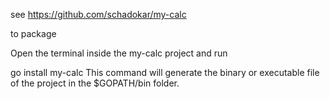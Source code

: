 
see https://github.com/schadokar/my-calc


to package

Open the terminal inside the my-calc project and run

go install my-calc
This command will generate the binary or executable file of the project in the $GOPATH/bin folder.

